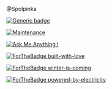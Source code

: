 @Spolpinka

[![Generic badge](https://img.shields.io/badge/<JAVA>-<STUDENT>-<RED>.svg)](https://shields.io/)

[![Maintenance](https://img.shields.io/badge/maintainer-theMaintainer-blue)](https://github.com/Spolpinka/OutputExcel)

[![Ask Me Anything !](https://img.shields.io/badge/Ask%20me-anything-1abc9c.svg)](https://github.com/Spolpinka/AskMeEverything#askmeeverything)

[![ForTheBadge built-with-love](http://ForTheBadge.com/images/badges/built-with-love.svg)](https://GitHub.com/Spolpinka/)

[![ForTheBadge winter-is-coming](http://ForTheBadge.com/images/badges/winter-is-coming.svg)](http://ForTheBadge.com)

[![ForTheBadge powered-by-electricity](http://ForTheBadge.com/images/badges/powered-by-electricity.svg)](http://ForTheBadge.com)
<!---
Spolpinka/Spolpinka is a ✨ special ✨ repository because its `README.md` (this file) appears on your GitHub profile.
You can click the Preview link to take a look at your changes.
--->
